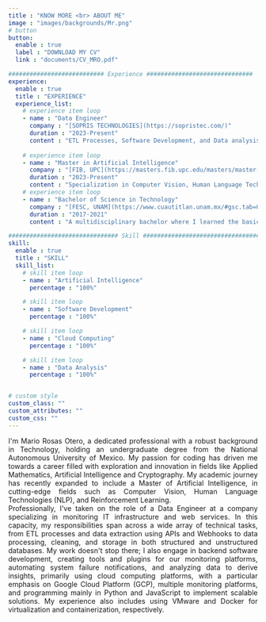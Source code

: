 ```yaml
---
title : "KNOW MORE <br> ABOUT ME"
image : "images/backgrounds/Mr.png"
# button
button:
  enable : true
  label : "DOWNLOAD MY CV"
  link : "documents/CV_MRO.pdf"

########################### Experience ##############################
experience:
  enable : true
  title : "EXPERIENCE"
  experience_list:
    # experience item loop
    - name : "Data Engineer"
      company : "[SOPRIS TECHNOLOGIES](https://sopristec.com/)"
      duration : "2023-Present"
      content : "ETL Processes, Software Development, and Data analysis."
  
    # experience item loop
    - name : "Master in Artificial Intelligence"
      company : "[FIB, UPC](https://masters.fib.upc.edu/masters/master-artificial-intelligence)"
      duration : "2023-Present"
      content : "Specialization in Computer Vision, Human Language Technologies (NLP) and Reinforcement Learning.."
    # experience item loop
    - name : "Bachelor of Science in Technology"
      company : "[FESC, UNAM](https://www.cuautitlan.unam.mx/#gsc.tab=0)"
      duration : "2017-2021"
      content : "A multidisciplinary bachelor where I learned the basics of science, but I specialized with elective courses in mathematics and applied mathematics."

############################### Skill #################################
skill:
  enable : true
  title : "SKILL"
  skill_list:
    # skill item loop
    - name : "Artificial Intelligence"
      percentage : "100%"

    # skill item loop
    - name : "Software Development"
      percentage : "100%"

    # skill item loop
    - name : "Cloud Computing"
      percentage : "100%"

    # skill item loop
    - name : "Data Analysis"
      percentage : "100%"


# custom style
custom_class: ""
custom_attributes: ""
custom_css: ""
---
```


<div style="text-align: justify">
I'm Mario Rosas Otero, a dedicated professional with a robust background in Technology, holding an undergraduate degree from the National Autonomous University of Mexico. My passion for coding has driven me towards a career filled with exploration and innovation in fields like Applied Mathematics, Artificial Intelligence and Cryptography. My academic journey has recently expanded to include a Master of Artificial Intelligence, in cutting-edge fields such as Computer Vision, Human Language Technologies (NLP), and Reinforcement Learning.
<br> 
Professionally, I've taken on the role of a Data Engineer at a company specializing in monitoring IT infrastructure and web services. In this capacity, my responsibilities span across a wide array of technical tasks, from ETL processes and data extraction using APIs and Webhooks to data processing, cleaning, and storage in both structured and unstructured databases. My work doesn't stop there; I also engage in backend software development, creating tools and plugins for our monitoring platforms, automating system failure notifications, and analyzing data to derive insights, primarily using cloud computing platforms, with a particular emphasis on Google Cloud Platform (GCP), multiple monitoring platforms, and programming mainly in Python and JavaScript to implement scalable solutions. My experience also includes using VMware and Docker for virtualization and containerization, respectively.
<!-- <br> -->
<!-- At the core of my professional goal is the desire to contribute to research and development in both academic and private sectors, leveraging my technical and scientific knowledge for societal benefit. I'm committed to applying my expertise in AI, especially in my areas of specialization, to multidisciplinary projects that address complex challenges with innovative technological solutions. As an executive board member at RIIAA, I continue to foster the AI ecosystem in LATAM, ensuring that my work not only advances my career but also contributes meaningfully to the broader community. -->
</div>
